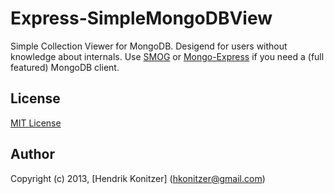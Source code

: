                                         
# Express-SimpleMongoDBView

Simple Collection Viewer for MongoDB. Desigend for users without knowledge about internals.
Use [SMOG](https://github.com/wearefractal/smog) or [Mongo-Express](https://github.com/andzdroid/mongo-express) if you need a (full featured) MongoDB client.

## License

[MIT License](http://www.opensource.org/licenses/mit-license.php)

## Author

Copyright (c) 2013, [Hendrik Konitzer] (hkonitzer@gmail.com)
